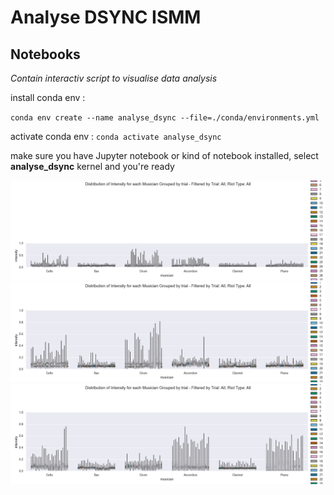 # Analyse DSYNC ISMM

## Notebooks

*Contain interactiv script to visualise data analysis*

install conda env :

`conda env create --name analyse_dsync --file=./conda/environments.yml` 

activate conda env :
`conda activate analyse_dsync`

make sure you have Jupyter notebook or kind of notebook installed, select **analyse_dsync** kernel and you're ready
 

![alt](graph/violin_plot_click_tempo.png)
![alt](graph/violin_plot_mask_attack.png)
![alt](graph/violin_plot_change.png)